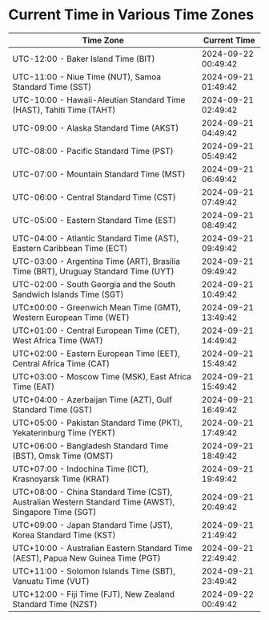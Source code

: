 # Current Time in Various Time Zones

| Time Zone | Current Time |
|-----------|--------------|
| UTC-12:00 - Baker Island Time (BIT) | 2024-09-22 00:49:42 |
| UTC-11:00 - Niue Time (NUT), Samoa Standard Time (SST) | 2024-09-21 01:49:42 |
| UTC-10:00 - Hawaii-Aleutian Standard Time (HAST), Tahiti Time (TAHT) | 2024-09-21 02:49:42 |
| UTC-09:00 - Alaska Standard Time (AKST) | 2024-09-21 04:49:42 |
| UTC-08:00 - Pacific Standard Time (PST) | 2024-09-21 05:49:42 |
| UTC-07:00 - Mountain Standard Time (MST) | 2024-09-21 06:49:42 |
| UTC-06:00 - Central Standard Time (CST) | 2024-09-21 07:49:42 |
| UTC-05:00 - Eastern Standard Time (EST) | 2024-09-21 08:49:42 |
| UTC-04:00 - Atlantic Standard Time (AST), Eastern Caribbean Time (ECT) | 2024-09-21 09:49:42 |
| UTC-03:00 - Argentina Time (ART), Brasília Time (BRT), Uruguay Standard Time (UYT) | 2024-09-21 09:49:42 |
| UTC-02:00 - South Georgia and the South Sandwich Islands Time (SGT) | 2024-09-21 10:49:42 |
| UTC±00:00 - Greenwich Mean Time (GMT), Western European Time (WET) | 2024-09-21 13:49:42 |
| UTC+01:00 - Central European Time (CET), West Africa Time (WAT) | 2024-09-21 14:49:42 |
| UTC+02:00 - Eastern European Time (EET), Central Africa Time (CAT) | 2024-09-21 15:49:42 |
| UTC+03:00 - Moscow Time (MSK), East Africa Time (EAT) | 2024-09-21 15:49:42 |
| UTC+04:00 - Azerbaijan Time (AZT), Gulf Standard Time (GST) | 2024-09-21 16:49:42 |
| UTC+05:00 - Pakistan Standard Time (PKT), Yekaterinburg Time (YEKT) | 2024-09-21 17:49:42 |
| UTC+06:00 - Bangladesh Standard Time (BST), Omsk Time (OMST) | 2024-09-21 18:49:42 |
| UTC+07:00 - Indochina Time (ICT), Krasnoyarsk Time (KRAT) | 2024-09-21 19:49:42 |
| UTC+08:00 - China Standard Time (CST), Australian Western Standard Time (AWST), Singapore Time (SGT) | 2024-09-21 20:49:42 |
| UTC+09:00 - Japan Standard Time (JST), Korea Standard Time (KST) | 2024-09-21 21:49:42 |
| UTC+10:00 - Australian Eastern Standard Time (AEST), Papua New Guinea Time (PGT) | 2024-09-21 22:49:42 |
| UTC+11:00 - Solomon Islands Time (SBT), Vanuatu Time (VUT) | 2024-09-21 23:49:42 |
| UTC+12:00 - Fiji Time (FJT), New Zealand Standard Time (NZST) | 2024-09-22 00:49:42 |
